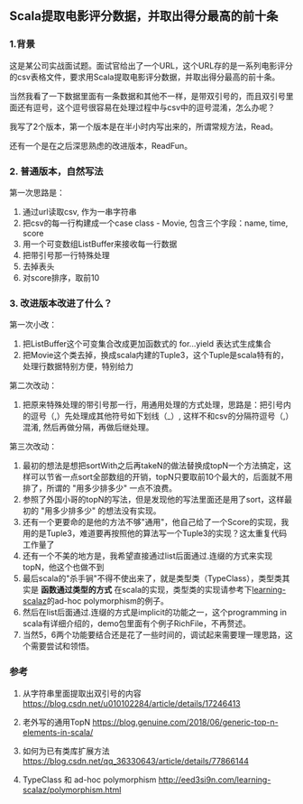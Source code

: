 ## Scala提取电影评分数据，并取出得分最高的前十条

### 1.背景

这是某公司实战面试题。面试官给出了一个URL，这个URL存的是一系列电影评分的csv表格文件，要求用Scala提取电影评分数据，并取出得分最高的前十条。

当然我看了一下数据里面有一条数据和其他不一样，是带双引号的，而且双引号里面还有逗号，这个逗号很容易在处理过程中与csv中的逗号混淆，怎么办呢？

我写了2个版本，第一个版本是在半小时内写出来的，所谓常规方法，Read。

还有一个是在之后深思熟虑的改进版本，ReadFun。

### 2. 普通版本，自然写法
第一次思路是：
1. 通过url读取csv, 作为一串字符串
2. 把csv的每一行构建成一个case class - Movie, 包含三个字段：name, time, score
3. 用一个可变数组ListBuffer来接收每一行数据
4. 把带引号那一行特殊处理
5. 去掉表头
6. 对score排序，取前10

### 3. 改进版本改进了什么？
第一次小改：
1. 把ListBuffer这个可变集合改成更加函数式的 for...yield 表达式生成集合
2. 把Movie这个类去掉，换成scala内建的Tuple3，这个Tuple是scala特有的，处理行数据特别方便，特别给力

第二次改动：
1. 把原来特殊处理的带引号那一行，用通用处理的方式处理，思路是：把引号内的逗号（,）先处理成其他符号如下划线（_）, 这样不和csv的分隔符逗号（,）混淆, 然后再做分隔，再做后继处理。

第三次改动：
1. 最初的想法是想把sortWith之后再takeN的做法替换成topN一个方法搞定，这样可以节省一点sort全部数组的开销，topN只要取前10个最大的，后面就不用排了，所谓的 "用多少排多少" 一点不浪费。
2. 参照了外国小哥的topN的写法，但是发现他的写法里面还是用了sort，这样最初的 "用多少排多少" 的想法没有实现。
3. 还有一个更要命的是他的方法不够"通用"，他自己给了一个Score的实现，我用的是Tuple3，难道要再按照他的算法写一个Tuple3的实现？这太重复代码工作量了
4. 还有一个不美的地方是，我希望直接通过list后面通过.连缀的方式来实现topN，他这个也做不到
5. 最后scala的"杀手锏"不得不使出来了，就是类型类（TypeClass），类型类其实是 **函数通过类型的方式** 在scala的实现，类型类的实现请参考下[learning-scalaz](http://eed3si9n.com/learning-scalaz/polymorphism.html)的ad-hoc polymorphism的例子。
6. 然后在list后面通过.连缀的方式是implicit的功能之一，这个programming in scala有详细介绍的，demo包里面有个例子RichFile，不再赘述。
7. 当然5，6两个功能要结合还是花了一些时间的，调试起来需要理一理思路，这个需要尝试和领悟。


### 参考
1. 从字符串里面提取出双引号的内容
https://blog.csdn.net/u010102284/article/details/17246413

2. 老外写的通用TopN
https://blog.genuine.com/2018/06/generic-top-n-elements-in-scala/

3. 如何为已有类库扩展方法
https://blog.csdn.net/qq_36330643/article/details/77866144

4. TypeClass 和 ad-hoc polymorphism
http://eed3si9n.com/learning-scalaz/polymorphism.html